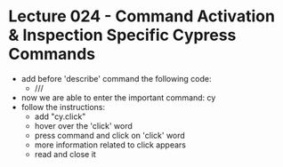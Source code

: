 Lecture 024 - Command Activation & Inspection Specific Cypress Commands
=======================================================================
- add before 'describe' command the following code:
  * /// <reference types="Cypress" /> 
- now we are able to enter the important command: cy
- follow the instructions:
  * add "cy.click"
  * hover over the 'click' word
  * press command and click on 'click' word
  * more information related to click appears
  * read and close it